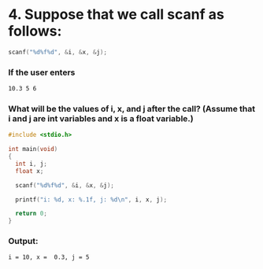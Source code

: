 # 4. Suppose that we call scanf as follows:

```c
scanf("%d%f%d", &i, &x, &j);
```

### If the user enters
```bash
10.3 5 6
```

### What will be the values of i, x, and j after the call? (Assume that i and j are int variables and x is a float variable.)
```c
#include <stdio.h>

int main(void)
{
  int i, j;
  float x;

  scanf("%d%f%d", &i, &x, &j);

  printf("i: %d, x: %.1f, j: %d\n", i, x, j);

  return 0;
}
```
### Output:

```bash
i = 10, x =  0.3, j = 5
```